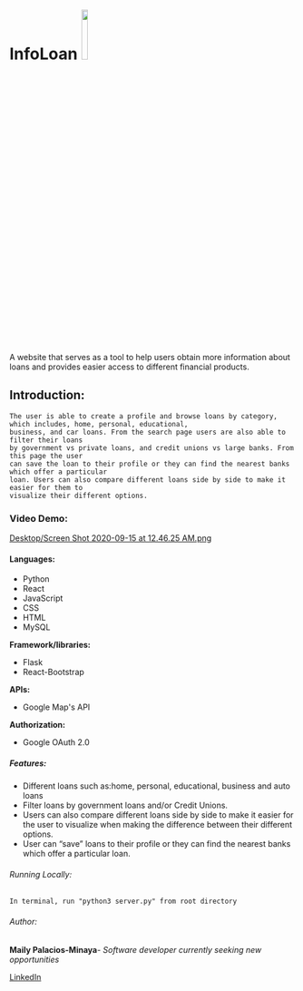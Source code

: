 

# InfoLoan <img src="https://github.com/MailyRa/Hackbright-Final-Project/blob/master/static/jpg/logo.png" width="15%"> 
A website that serves as a tool to help users obtain more information about 
loans and provides easier access to different financial products.


## Introduction:

```
The user is able to create a profile and browse loans by category, which includes, home, personal, educational,
business, and car loans. From the search page users are also able to filter their loans 
by government vs private loans, and credit unions vs large banks. From this page the user 
can save the loan to their profile or they can find the nearest banks which offer a particular
loan. Users can also compare different loans side by side to make it easier for them to 
visualize their different options.
```
### Video Demo:
[Desktop/Screen Shot 2020-09-15 at 12.46.25 AM.png](https://youtu.be/trnYljbOU_0)


#### Languages:
 
- Python
- React
- JavaScript
- CSS
- HTML
- MySQL

**Framework/libraries:**
- Flask
- React-Bootstrap

**APIs:**
- Google Map's API

**Authorization:**
- Google OAuth 2.0


##### Features:
 
- Different loans such as:home, personal, educational, business and auto loans
- Filter loans by government loans and/or Credit Unions.
- Users can also compare different loans side by side to make it easier for 
  the user to visualize when making the difference between their different options.
- User  can “save”  loans to their profile or they can find the nearest banks which offer a particular loan.

###### Running Locally:
``` 
In terminal, run "python3 server.py" from root directory 

```

###### Author:

**Maily Palacios-Minaya**- *Software developer currently seeking new opportunities* 

[LinkedIn](https://www.linkedin.com/in/maily-palacios-minaya-011540a5/)




